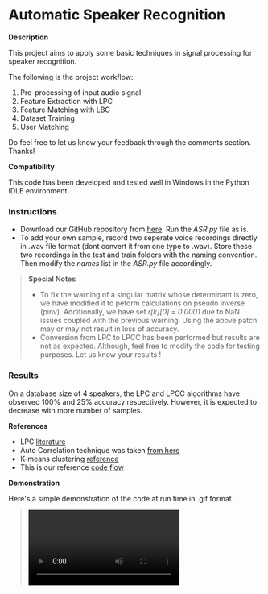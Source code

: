 # Automatic Speaker Recognition

**Description**

This project aims to apply some basic techniques in signal processing for speaker recognition.

The following is the project workflow:
1. Pre-processing of input audio signal
2. Feature Extraction with LPC
3. Feature Matching with LBG
4. Dataset Training
5. User Matching

Do feel free to let us know your feedback through the comments section. Thanks!

**Compatibility**

This code has been developed and tested well in Windows in the Python IDLE environment.

### Instructions

- Download our GitHub repository from [here](https://github.com/STALFivlabs/ASR). Run the _ASR.py_ file as is.
- To add your own sample, record two seperate voice recordings directly in .wav file format (dont convert it from one type to .wav). Store these two recordings in the test and train folders with the naming convention. Then modify the _names_ list in the _ASR.py_ file accordingly.

>**Special Notes**
> - To fix the warning of a singular matrix whose determinant is zero, we have modified it to peform calculations on pseudo inverse (pinv). Additionally, we have set _r[k][0] = 0.0001_ due to NaN issues coupled with the previous warning.
> Using the above patch may or may not result in loss of accuracy.
> - Conversion from LPC to LPCC has been performed but results are not as expected. Although, feel free to modify the code for testing purposes. Let us know your results !

### Results

On a database size of 4 speakers, the LPC and LPCC algorithms have observed 100% and 25% accuracy respectively. However, it is expected to decrease with more number of samples.

**References**
- LPC [literature](http://www.practicalcryptography.com/miscellaneous/machine-learning/tutorial-cepstrum-and-lpccs/)
- Auto Correlation technique was taken [from here](https://www.philippe-fournier-viger.com/spmf/TimeSeriesAutocorellation.php)
- K-means clustering [reference](https://www.youtube.com/watch?v=1XqG0kaJVHY&feature=youtu.be)
- This is our reference [code flow](https://ccrma.stanford.edu/~orchi/Documents/speaker_recognition_report.pdf)

**Demonstration**

Here's a simple demonstration of the code at run time in .gif format.

> ![](asrdemo.mp4)